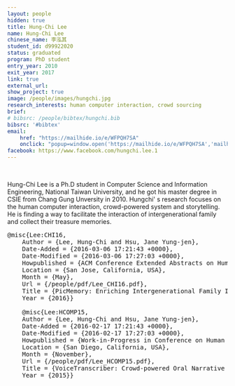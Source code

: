 ```yaml
---
layout: people
hidden: true
title: Hung-Chi Lee 
name: Hung-Chi Lee
chinese_name: 李泓其
student_id: d99922020
status: graduated
program: PhD student
entry_year: 2010
exit_year: 2017
link: true
external_url: 
show_project: true
image: /people/images/hungchi.jpg
research_interests: human computer interaction, crowd sourcing
brief:
# bibsrc: /people/bibtex/hungchi.bib
bibsrc: '#bibtex'
email: 
    href: "https://mailhide.io/e/WFPQH7SA" 
    onclick: "popup=window.open('https://mailhide.io/e/WFPQH7SA','mailhidepopup','width=580,height=635'); return false;"
facebook: https://www.facebook.com/hungchi.lee.1
---
```


<br />

Hung-Chi Lee is a Ph.D student in Computer Science and Information Engineering, National Taiwan University, and he got his master degree in CSIE from Chang Gung Unversity in 2010. Hungchi' s research focuses on the human computer interaction, crowd-powered system and storytelling. He is finding a way to facilitate the interaction of intergenerational family and collect their treasure memories.

<pre id="bibtex">@misc{Lee:CHI16,
    Author = {Lee, Hung-Chi and Hsu, Jane Yung-jen},
    Date-Added = {2016-03-06 17:21:43 +0000},
    Date-Modified = {2016-03-06 17:27:03 +0000},
    Howpublished = {ACM Conference Extended Abstracts on Human Factors in Computing Systems},
    Location = {San Jose, California, USA},
    Month = {May},
    Url = {/people/pdf/Lee_CHI16.pdf},
    Title = {PicMemory: Enriching Intergenerational Family Interaction and Memory Collection},
    Year = {2016}}

    @misc{Lee:HCOMP15,
    Author = {Lee, Hung-Chi and Hsu, Jane Yung-jen},
    Date-Added = {2016-02-17 17:21:43 +0000},
    Date-Modified = {2016-02-17 17:27:03 +0000},
    Howpublished = {Work-in-Progress in Conference on Human Computation \& Crowdsourcing},
    Location = {San Diego, California, USA},
    Month = {November},
    Url = {/people/pdf/Lee_HCOMP15.pdf},
    Title = {VoiceTranscriber: Crowd-powered Oral Narrative Summarization System},
    Year = {2015}}

</pre>